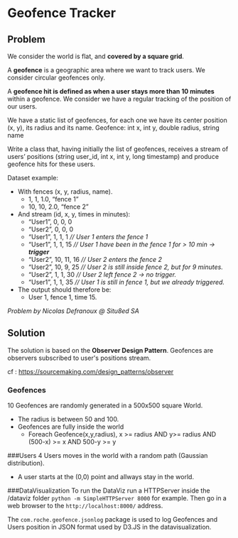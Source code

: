 # Geofence Tracker

## Problem

We consider the world is flat, and **covered by a square grid**.

A **geofence** is a geographic area where we want to track users. We consider circular geofences only.

A **geofence hit is defined as when a user stays more than 10 minutes** within a geofence.
We consider we have a regular tracking of the position of our users.

We have a static list of geofences, for each one we have its center position (x, y), its radius and its name.
Geofence:	int x, int y, double radius, string name

Write a class that, having initially the list of geofences, receives a stream of users’ positions (string user_id, int x, int y, long timestamp) and produce geofence hits for these users.

Dataset example:
* With fences (x, y, radius, name).
    * 1, 1, 1.0, “fence 1”
	* 10, 10, 2.0, “fence 2”
* And stream (id, x, y, times in minutes):
	* “User1”, 0, 0, 0
	* “User2”, 0, 0, 0
	* “User1”, 1, 1, 1 _// User 1 enters the fence 1_
	* “User1”, 1, 1, 15 _// User 1 have been in the fence 1 for > 10 min -> **trigger**_
	* “User2”, 10, 11, 16 _// User 2 enters the fence 2_
	* “User2”, 10, 9, 25 _// User 2 is still inside fence 2, but for 9 minutes._
	* “User2”, 1, 1, 30 _// User 2 left fence 2 -> no trigger._
	* “User1”, 1, 1, 35	_// User 1 is still in fence 1, but we already triggered._
* The output should therefore be:
	* User 1, fence 1, time 15.
	
_Problem by Nicolas Defranoux @ Situ8ed SA_

## Solution

The solution is based on the **Observer Design Pattern**. Geofences are observers subscribed to user's positions stream.

cf : https://sourcemaking.com/design_patterns/observer

### Geofences
10 Geofences are randomly generated in a 500x500 square World. 
- The radius is between 50 and 100. 
- Geofences are fully inside the world
    - Foreach Geofence(x,y,radius), x >= radius AND y>= radius AND (500-x) >= x AND 500-y >= y

###Users
4 Users moves in the world with a random path (Gaussian distribution). 
- A user starts at the (0,0) point and allways stay in the world.

###DataVisualization
To run the DataViz run a HTTPServer inside the /dataviz folder `python -m SimpleHTTPServer 8000` for example. Then go in a web browser to the `http://localhost:8000/` address.

The `com.roche.geofence.jsonlog` package is used to log Geofences and Users position in JSON format used by D3.JS in the datavisualization.